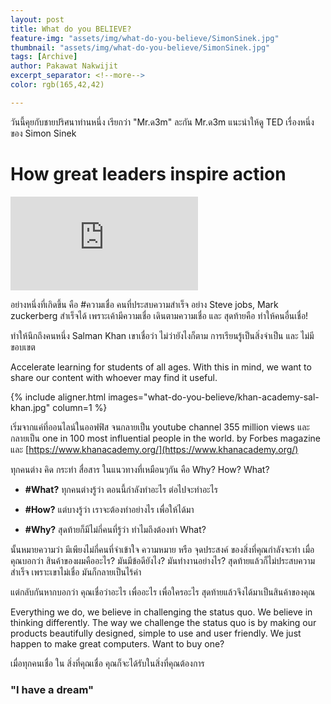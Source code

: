 ```yaml
---
layout: post
title: What do you BELIEVE?
feature-img: "assets/img/what-do-you-believe/SimonSinek.jpg"
thumbnail: "assets/img/what-do-you-believe/SimonSinek.jpg"
tags: [Archive]
author: Pakawat Nakwijit
excerpt_separator: <!--more-->
color: rgb(165,42,42)

---
```



วันนี้คุยกับชายปริศนาท่านหนึ่ง เรียกว่า "Mr.ด3m" ละกัน
Mr.ด3m แนะนำให้ดู TED เรื่องหนึ่งของ Simon Sinek

<!--more-->

# How great leaders inspire action


<div class="video-container">
    <iframe class="video" src="http://embed.ted.com/talks/lang/en/simon_sinek_how_great_leaders_inspire_action.html" frameborder="0" scrolling="no" webkitAllowFullScreen mozallowfullscreen allowFullScreen></iframe>
</div>

อย่างหนึ่งที่เกิดขึ้น คือ <span class="tag-en"><span class="tag-en">#ความเชื่อ</span></span>
คนที่ประสบความสำเร็จ อย่าง Steve jobs, Mark zuckerberg สำเร็จได้ เพราะเค้ามีความเชื่อ เดินตามความเชื่อ และ สุดท้ายคือ ทำให้คนอื่นเชื่อ!

ทำให้นึกถึงคนหนึ่ง Salman Khan เขาเชื่อว่า ไม่ว่ายังไงก็ตาม การเรียนรู้เป็นสิ่งจำเป็น และ ไม่มีขอบเขต


<div class="blockquote">
Accelerate learning for students of all ages. With this in mind, we want to share our content with whoever may find it useful.
</div>

{% include aligner.html images="what-do-you-believe/khan-academy-sal-khan.jpg" column=1 %}

เริ่มจากแค่ที่ออนไลน์ในออฟฟิส จนกลายเป็น youtube channel 355 million views และกลายเป็น one in 100 most influential people in the world. by Forbes magazine และ [https://www.khanacademy.org/](https://www.khanacademy.org/)

ทุกคนต่าง คิด กระทำ สื่อสาร ในแนวทางที่เหมือนๆกัน คือ Why? How? What?

* **#What?** ทุกคนต่างรู้ว่า ตอนนี้กำลังทำอะไร ต่อไปจะทำอะไร

* **#How?** แต่บางรู้ว่า เราจะต้องทำอย่างไร เพื่อให้ได้มา

* **#Why?** สุดท้ายก็มีไม่กี่คนที่รู้ว่า ทำไมถึงต้องทำ What?

นั้นหมายความว่า มีเพียงไม่กี่คนที่จำเข้าใจ ความหมาย หรือ จุดประสงค์ ของสิ่งที่คุณกำลังจะทำ เมื่อคุณบอกว่า สินค้าของผมคืออะไร? มันมีข้อดียังไง? มันทำงานอย่างไร? สุดท้ายแล้วก็ไม่ประสบความสำเร็จ เพราะเขาไม่เชื่อ มันก็กลายเป็นไร้ค่า

แต่กลับกันหากบอกว่า คุณเชื่อว่าอะไร เพื่ออะไร เพื่อใครอะไร สุดท้ายแล้วจึงได้มาเป็นสินค้าของคุณ


<div class="blockquote">
Everything we do, we believe in challenging the status quo. We believe in thinking differently. The way we challenge the status quo is by making our products beautifully designed, simple to use and user friendly. We just happen to make great computers. Want to buy one?
</div>

เมื่อทุกคนเชื่อ ใน สิ่งที่คุณเชื่อ คุณก็จะได้รับในสิ่งที่คุณต้องการ

### "I have a dream"